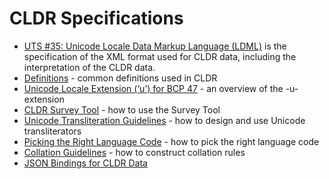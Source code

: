 # CLDR Specifications

*   [UTS #35: Unicode Locale Data Markup Language
    (LDML)](http://www.unicode.org/reports/tr35/) is the specification of the
    XML format used for CLDR data, including the interpretation of the CLDR
    data.
*   [Definitions](definitions.md) - common definitions used in CLDR
*   [Unicode Locale Extension (‘u’) for BCP 47](../bcp47-extension.md) - an
    overview of the -u- extension
*   [CLDR Survey Tool](../survey-tool/index.md) - how to use the Survey Tool
*   [Unicode Transliteration Guidelines](transliteration-guidelines.md) - how to
    design and use Unicode transliterators
*   [Picking the Right Language Code](picking-the-right-language-code.md) - how
    to pick the right language code
*   [Collation Guidelines](collation-guidelines.md) - how to construct collation
    rules
*   [JSON Bindings for CLDR Data](json.md)
